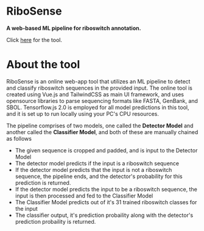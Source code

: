 # RiboSense
**A web-based ML pipeline for riboswitch annotation.**

Click [here](https://apalanialab.github.io/riboswitch) for the tool.

# About the tool
RiboSense is an online web-app tool that utilizes an ML pipeline to detect and classify riboswitch sequences in the provided input. The online tool is created using Vue.js and TailwindCSS as main UI framework, and uses opensource libraries to parse sequencing formats like FASTA, GenBank, and SBOL. Tensorflow.js 2.0 is employed for all model predictions in this tool, and it is set up to run locally using your PC's CPU resources.

The pipeline comprises of two models, one called the **Detector Model** and another called the **Classifier Model**, and both of these are manually chained as follows
* The given sequence is cropped and padded, and is input to the Detector Model
* The detector model predicts if the input is a riboswitch sequence
* If the detector model predicts that the input is not a riboswitch sequence, the pipeline ends, and the detector's probability for this prediction is returned.
* If the detector model predicts the input to be a riboswitch sequence, the input is then processed and fed to the Classifier Model
* The Classifier Model predicts out of it's 31 trained riboswitch classes for the input
* The classifier output, it's prediction probaility along with the detector's prediction probaility is returned.

